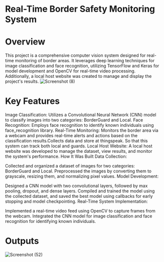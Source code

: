 # Real-Time Border Safety Monitoring System
# Overview
This project is a comprehensive computer vision system designed for real-time monitoring of border areas. It leverages deep learning techniques for image classification and face recognition, utilizing TensorFlow and Keras for model development and OpenCV for real-time video processing. Additionally, a local host website was created to manage and display the project's results.
![Screenshot (8)](https://github.com/user-attachments/assets/34441759-24b5-4b04-9c13-eea98bfd9b77)

# Key Features
Image Classification: Utilizes a Convolutional Neural Network (CNN) model to classify images into two categories: BorderGuard and Local.
Face Recognition: Employs face recognition to identify known individuals using face_recognition library.
Real-Time Monitoring: Monitors the border area via a webcam and provides real-time alerts and actions based on the classification results.Collects data and store at thingspeak. So that this system can track both local and guards. 
Local Host Website: A local host website was developed to manage the dataset, view results, and monitor the system's performance.
How It Was Built
Data Collection:

Collected and organized a dataset of images for two categories: BorderGuard and Local.
Preprocessed the images by converting them to grayscale, resizing them, and normalizing pixel values.
Model Development:

Designed a CNN model with two convolutional layers, followed by max pooling, dropout, and dense layers.
Compiled and trained the model using the collected dataset, and saved the best model using callbacks for early stopping and model checkpointing.
Real-Time System Implementation:

Implemented a real-time video feed using OpenCV to capture frames from the webcam.
Integrated the CNN model for image classification and face recognition for identifying known individuals.
# Outputs
![Screenshot (52)](https://github.com/shojebscodeplay/Border-area-monitoring-System-using-cnn-3-2-project-/assets/70110235/7d3db3c9-1ae0-4190-bb26-ffa589513625)
